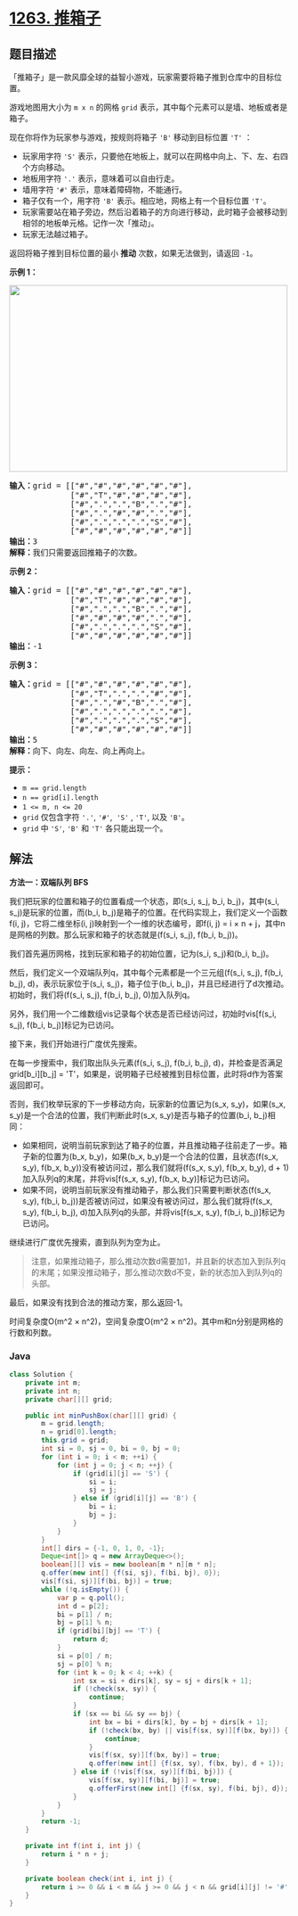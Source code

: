 # [1263. 推箱子](https://leetcode.cn/problems/minimum-moves-to-move-a-box-to-their-target-location)

## 题目描述

<p>「推箱子」是一款风靡全球的益智小游戏，玩家需要将箱子推到仓库中的目标位置。</p>

<p>游戏地图用大小为&nbsp;<code>m x n</code>&nbsp;的网格 <code>grid</code> 表示，其中每个元素可以是墙、地板或者是箱子。</p>

<p>现在你将作为玩家参与游戏，按规则将箱子&nbsp;<code>'B'</code>&nbsp;移动到目标位置&nbsp;<code>'T'</code> ：</p>

<ul>
	<li>玩家用字符&nbsp;<code>'S'</code>&nbsp;表示，只要他在地板上，就可以在网格中向上、下、左、右四个方向移动。</li>
	<li>地板用字符&nbsp;<code>'.'</code>&nbsp;表示，意味着可以自由行走。</li>
	<li>墙用字符&nbsp;<code>'#'</code>&nbsp;表示，意味着障碍物，不能通行。&nbsp;</li>
	<li>箱子仅有一个，用字符&nbsp;<code>'B'</code>&nbsp;表示。相应地，网格上有一个目标位置&nbsp;<code>'T'</code>。</li>
	<li>玩家需要站在箱子旁边，然后沿着箱子的方向进行移动，此时箱子会被移动到相邻的地板单元格。记作一次「推动」。</li>
	<li>玩家无法越过箱子。</li>
</ul>

<p>返回将箱子推到目标位置的最小 <strong>推动</strong> 次数，如果无法做到，请返回&nbsp;<code>-1</code>。</p>

<p><strong>示例 1：</strong></p>

<p><strong><img alt="" src="https://gcore.jsdelivr.net/gh/doocs/leetcode@main/solution/1200-1299/1263.Minimum%20Moves%20to%20Move%20a%20Box%20to%20Their%20Target%20Location/images/sample_1_1620.png" style="height: 335px; width: 500px;" /></strong></p>

<pre>
<strong>输入：</strong>grid = [["#","#","#","#","#","#"],
             ["#","T","#","#","#","#"],
&nbsp;            ["#",".",".","B",".","#"],
&nbsp;            ["#",".","#","#",".","#"],
&nbsp;            ["#",".",".",".","S","#"],
&nbsp;            ["#","#","#","#","#","#"]]
<strong>输出：</strong>3
<strong>解释：</strong>我们只需要返回推箱子的次数。</pre>

<p><strong>示例 2：</strong></p>

<pre>
<strong>输入：</strong>grid = [["#","#","#","#","#","#"],
             ["#","T","#","#","#","#"],
&nbsp;            ["#",".",".","B",".","#"],
&nbsp;            ["#","#","#","#",".","#"],
&nbsp;            ["#",".",".",".","S","#"],
&nbsp;            ["#","#","#","#","#","#"]]
<strong>输出：</strong>-1
</pre>

<p><strong>示例 3：</strong></p>

<pre>
<strong>输入：</strong>grid = [["#","#","#","#","#","#"],
&nbsp;            ["#","T",".",".","#","#"],
&nbsp;            ["#",".","#","B",".","#"],
&nbsp;            ["#",".",".",".",".","#"],
&nbsp;            ["#",".",".",".","S","#"],
&nbsp;            ["#","#","#","#","#","#"]]
<strong>输出：</strong>5
<strong>解释：</strong>向下、向左、向左、向上再向上。
</pre>

<p><strong>提示：</strong></p>

<ul>
	<li><code>m == grid.length</code></li>
	<li><code>n == grid[i].length</code></li>
	<li><code>1 &lt;= m, n &lt;= 20</code></li>
	<li><code>grid</code> 仅包含字符&nbsp;<code>'.'</code>, <code>'#'</code>,&nbsp; <code>'S'</code> , <code>'T'</code>, 以及&nbsp;<code>'B'</code>。</li>
	<li><code>grid</code>&nbsp;中&nbsp;<code>'S'</code>, <code>'B'</code>&nbsp;和&nbsp;<code>'T'</code>&nbsp;各只能出现一个。</li>
</ul>

## 解法

**方法一：双端队列 BFS**

我们把玩家的位置和箱子的位置看成一个状态，即(s_i, s_j, b_i, b_j)，其中(s_i, s_j)是玩家的位置，而(b_i, b_j)是箱子的位置。在代码实现上，我们定义一个函数f(i, j)，它将二维坐标(i, j)映射到一个一维的状态编号，即f(i, j) = i × n + j，其中n是网格的列数。那么玩家和箱子的状态就是(f(s_i, s_j), f(b_i, b_j))。

我们首先遍历网格，找到玩家和箱子的初始位置，记为(s_i, s_j)和(b_i, b_j)。

然后，我们定义一个双端队列q，其中每个元素都是一个三元组(f(s_i, s_j), f(b_i, b_j), d)，表示玩家位于(s_i, s_j)，箱子位于(b_i, b_j)，并且已经进行了d次推动。初始时，我们将(f(s_i, s_j), f(b_i, b_j), 0)加入队列q。

另外，我们用一个二维数组vis记录每个状态是否已经访问过，初始时vis[f(s_i, s_j), f(b_i, b_j)]标记为已访问。

接下来，我们开始进行广度优先搜索。

在每一步搜索中，我们取出队头元素(f(s_i, s_j), f(b_i, b_j), d)，并检查是否满足grid[b_i][b_j] = 'T'，如果是，说明箱子已经被推到目标位置，此时将d作为答案返回即可。

否则，我们枚举玩家的下一步移动方向，玩家新的位置记为(s_x, s_y)，如果(s_x, s_y)是一个合法的位置，我们判断此时(s_x, s_y)是否与箱子的位置(b_i, b_j)相同：

-   如果相同，说明当前玩家到达了箱子的位置，并且推动箱子往前走了一步。箱子新的位置为(b_x, b_y)，如果(b_x, b_y)是一个合法的位置，且状态(f(s_x, s_y), f(b_x, b_y))没有被访问过，那么我们就将(f(s_x, s_y), f(b_x, b_y), d + 1)加入队列q的末尾，并将vis[f(s_x, s_y), f(b_x, b_y)]标记为已访问。
-   如果不同，说明当前玩家没有推动箱子，那么我们只需要判断状态(f(s_x, s_y), f(b_i, b_j))是否被访问过，如果没有被访问过，那么我们就将(f(s_x, s_y), f(b_i, b_j), d)加入队列q的头部，并将vis[f(s_x, s_y), f(b_i, b_j)]标记为已访问。

继续进行广度优先搜索，直到队列为空为止。

> 注意，如果推动箱子，那么推动次数d需要加1，并且新的状态加入到队列q的末尾；如果没推动箱子，那么推动次数d不变，新的状态加入到队列q的头部。

最后，如果没有找到合法的推动方案，那么返回-1。

时间复杂度O(m^2 × n^2)，空间复杂度O(m^2 × n^2)。其中m和n分别是网格的行数和列数。

### **Java**

```java
class Solution {
    private int m;
    private int n;
    private char[][] grid;

    public int minPushBox(char[][] grid) {
        m = grid.length;
        n = grid[0].length;
        this.grid = grid;
        int si = 0, sj = 0, bi = 0, bj = 0;
        for (int i = 0; i < m; ++i) {
            for (int j = 0; j < n; ++j) {
                if (grid[i][j] == 'S') {
                    si = i;
                    sj = j;
                } else if (grid[i][j] == 'B') {
                    bi = i;
                    bj = j;
                }
            }
        }
        int[] dirs = {-1, 0, 1, 0, -1};
        Deque<int[]> q = new ArrayDeque<>();
        boolean[][] vis = new boolean[m * n][m * n];
        q.offer(new int[] {f(si, sj), f(bi, bj), 0});
        vis[f(si, sj)][f(bi, bj)] = true;
        while (!q.isEmpty()) {
            var p = q.poll();
            int d = p[2];
            bi = p[1] / n;
            bj = p[1] % n;
            if (grid[bi][bj] == 'T') {
                return d;
            }
            si = p[0] / n;
            sj = p[0] % n;
            for (int k = 0; k < 4; ++k) {
                int sx = si + dirs[k], sy = sj + dirs[k + 1];
                if (!check(sx, sy)) {
                    continue;
                }
                if (sx == bi && sy == bj) {
                    int bx = bi + dirs[k], by = bj + dirs[k + 1];
                    if (!check(bx, by) || vis[f(sx, sy)][f(bx, by)]) {
                        continue;
                    }
                    vis[f(sx, sy)][f(bx, by)] = true;
                    q.offer(new int[] {f(sx, sy), f(bx, by), d + 1});
                } else if (!vis[f(sx, sy)][f(bi, bj)]) {
                    vis[f(sx, sy)][f(bi, bj)] = true;
                    q.offerFirst(new int[] {f(sx, sy), f(bi, bj), d});
                }
            }
        }
        return -1;
    }

    private int f(int i, int j) {
        return i * n + j;
    }

    private boolean check(int i, int j) {
        return i >= 0 && i < m && j >= 0 && j < n && grid[i][j] != '#';
    }
}
```
